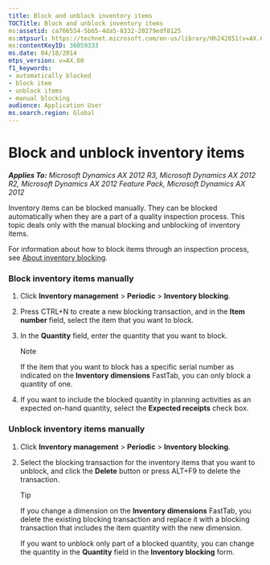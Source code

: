 ```yaml
---
title: Block and unblock inventory items
TOCTitle: Block and unblock inventory items
ms:assetid: ca766554-5b65-4da5-8332-20279edf8125
ms:mtpsurl: https://technet.microsoft.com/en-us/library/Hh242851(v=AX.60)
ms:contentKeyID: 36059333
ms.date: 04/18/2014
mtps_version: v=AX.60
f1_keywords:
- automatically blocked
- block item
- unblock items
- manual blocking
audience: Application User
ms.search.region: Global
---
```


# Block and unblock inventory items 


_**Applies To:** Microsoft Dynamics AX 2012 R3, Microsoft Dynamics AX 2012 R2, Microsoft Dynamics AX 2012 Feature Pack, Microsoft Dynamics AX 2012_

Inventory items can be blocked manually. They can be blocked automatically when they are a part of a quality inspection process. This topic deals only with the manual blocking and unblocking of inventory items.

For information about how to block items through an inspection process, see [About inventory blocking](about-inventory-blocking.md).

### Block inventory items manually

1.  Click **Inventory management** \> **Periodic** \> **Inventory blocking**.

2.  Press CTRL+N to create a new blocking transaction, and in the **Item number** field, select the item that you want to block.

3.  In the **Quantity** field, enter the quantity that you want to block.
    

    > [!NOTE]
    > <P>If the item that you want to block has a specific serial number as indicated on the <STRONG>Inventory dimensions</STRONG> FastTab, you can only block a quantity of one.</P>



4.  If you want to include the blocked quantity in planning activities as an expected on-hand quantity, select the **Expected receipts** check box.

### Unblock inventory items manually

1.  Click **Inventory management** \> **Periodic** \> **Inventory blocking**.

2.  Select the blocking transaction for the inventory items that you want to unblock, and click the **Delete** button or press ALT+F9 to delete the transaction.
    

    > [!TIP]
    > <P>If you change a dimension on the <STRONG>Inventory dimensions</STRONG> FastTab, you delete the existing blocking transaction and replace it with a blocking transaction that includes the item quantity with the new dimension.</P>
    > <P>If you want to unblock only part of a blocked quantity, you can change the quantity in the <STRONG>Quantity</STRONG> field in the <STRONG>Inventory blocking</STRONG> form.</P>


  



